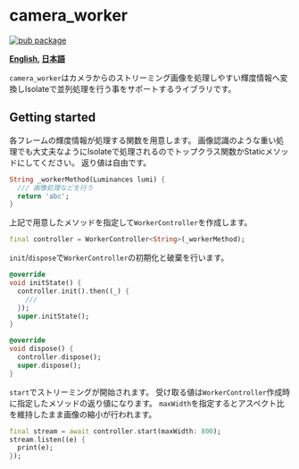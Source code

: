 # camera_worker

[![pub package](https://img.shields.io/pub/v/camera_worker.svg)](https://pub.dartlang.org/packages/camera_worker)


**[English](https://github.com/zuvola/camera_worker/blob/master/README.md), [日本語](https://github.com/zuvola/camera_worker/blob/master/README_jp.md)**


`camera_worker`はカメラからのストリーミング画像を処理しやすい輝度情報へ変換しIsolateで並列処理を行う事をサポートするライブラリです。


## Getting started

各フレームの輝度情報が処理する関数を用意します。
画像認識のような重い処理でも大丈夫なようにIsolateで処理されるのでトップクラス関数かStaticメソッドにしてください。
返り値は自由です。

```dart
String _workerMethod(Luminances lumi) {
  /// 画像処理などを行う
  return 'abc';
}
```

上記で用意したメソッドを指定して`WorkerController`を作成します。

```dart
final controller = WorkerController<String>(_workerMethod);
```

`init`/`dispose`で`WorkerController`の初期化と破棄を行います。

```dart
@override
void initState() {
  controller.init().then((_) {
    ///
  });
  super.initState();
}

@override
void dispose() {
  controller.dispose();
  super.dispose();
}
```

`start`でストリーミングが開始されます。
受け取る値は`WorkerController`作成時に指定したメソッドの返り値になります。
`maxWidth`を指定するとアスペクト比を維持したまま画像の縮小が行われます。

```dart
final stream = await controller.start(maxWidth: 800);
stream.listen((e) {
  print(e);
});
```
